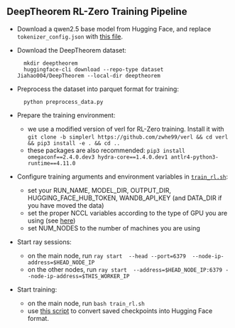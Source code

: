 ## DeepTheorem RL-Zero Training Pipeline

- Download a qwen2.5 base model from Hugging Face, and replace `tokenizer_config.json` with [this file](tokenizer_config.json).

- Download the DeepTheorem dataset:

        mkdir deeptheorem
        huggingface-cli download --repo-type dataset Jiahao004/DeepTheorem --local-dir deeptheorem

- Preprocess the dataset into parquet format for training:

        python preprocess_data.py

- Prepare the training environment:
    - we use a modified version of verl for RL-Zero training. Install it with `git clone -b simplerl https://github.com/zwhe99/verl && cd verl && pip3 install -e . && cd ..`
    - these packages are also recommended: `pip3 install omegaconf==2.4.0.dev3 hydra-core==1.4.0.dev1 antlr4-python3-runtime==4.11.0`

- Configure training arguments and environment variables in [`train_rl.sh`](train_rl.sh):
    - set your RUN_NAME, MODEL_DIR, OUTPUT_DIR, HUGGING_FACE_HUB_TOKEN, WANDB_API_KEY (and DATA_DIR if you have moved the data)
    - set the proper NCCL variables according to the type of GPU you are using (see [here](https://docs.nvidia.com/deeplearning/nccl/user-guide/docs/env.html))
    - set NUM_NODES to the number of machines you are using

- Start ray sessions:
    - on the main node, run `ray start  --head --port=6379  --node-ip-address=$HEAD_NODE_IP`
    - on the other nodes, run `ray start  --address=$HEAD_NODE_IP:6379 --node-ip-address=$THIS_WORKER_IP`

- Start training:
    - on the main node, run `bash train_rl.sh`
    - use [this script](https://github.com/volcengine/verl/blob/main/scripts/model_merger.py) to convert saved checkpoints into Hugging Face format.
